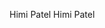 
Himi Patel                                           
 H i m i   P a t e l                                                                                       